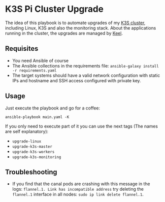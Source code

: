 # K3S Pi Cluster Upgrade

The idea of this playbook is to automate upgrades of my [K3S cluster](https://github.com/anthares101/k3s-pi-cluster), including Linux, K3S and also the monitoring stack. About the applications running in the cluster, the upgrades are managed by [Keel](https://keel.sh).

## Requisites

- You need Ansible of course
- The Ansible collections in the requirements file: `ansible-galaxy install -r requirements.yaml`
- The target systems should have a valid network configuration with static IPs and hostname and SSH access configured with private key.

## Usage

Just execute the playbook and go for a coffee:
```
ansible-playbook main.yaml -K
```

If you only need to execute part of it you can use the next tags (The names are self explanatory):
- `upgrade-linux`
- `upgrade-k3s-master`
- `upgrade-k3s-workers`
- `upgrade-k3s-monitoring`

## Troubleshooting

- If you find that the canal pods are crashing with this message in the logs: `flannel.1. Link has incompatible address` try deleting the `flannel.1` interface in all nodes: `sudo ip link delete flannel.1`.
